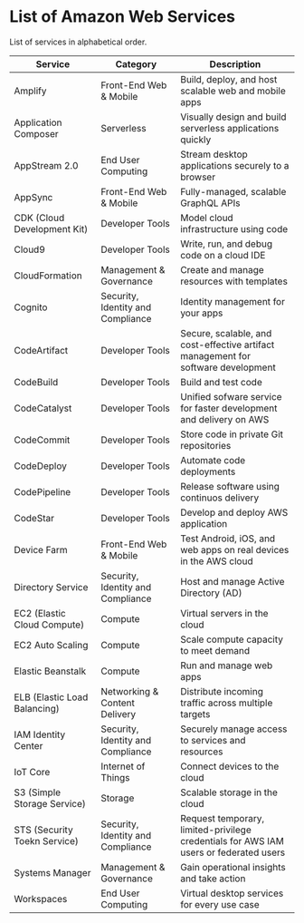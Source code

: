 # List of Amazon Web Services

List of services in alphabetical order.

| Service | Category | Description |
| - | - | - |
| Amplify | Front-End Web & Mobile | Build, deploy, and host scalable web and mobile apps |
| Application Composer | Serverless | Visually design and build serverless applications quickly |
| AppStream 2.0 | End User Computing | Stream desktop applications securely to a browser |
| AppSync | Front-End Web & Mobile | Fully-managed, scalable GraphQL APIs |
| CDK (Cloud Development Kit) | Developer Tools | Model cloud infrastructure using code |
| Cloud9 | Developer Tools | Write, run, and debug code on a cloud IDE |
| CloudFormation | Management & Governance | Create and manage resources with templates |
| Cognito | Security, Identity and Compliance | Identity management for your apps |
| CodeArtifact | Developer Tools | Secure, scalable, and cost-effective artifact management for software development |
| CodeBuild | Developer Tools | Build and test code |
| CodeCatalyst | Developer Tools | Unified sofware service for faster development and delivery on AWS |
| CodeCommit | Developer Tools | Store code in private Git repositories |
| CodeDeploy | Developer Tools | Automate code deployments |
| CodePipeline | Developer Tools | Release software using continuos delivery |
| CodeStar | Developer Tools | Develop and deploy AWS application |
| Device Farm | Front-End Web & Mobile | Test Android, iOS, and web apps on real devices in the AWS cloud |
| Directory Service | Security, Identity and Compliance | Host and manage Active Directory (AD) |
| EC2 (Elastic Cloud Compute) | Compute | Virtual servers in the cloud |
| EC2 Auto Scaling | Compute | Scale compute capacity to meet demand |
| Elastic Beanstalk | Compute | Run and manage web apps |
| ELB (Elastic Load Balancing) | Networking & Content Delivery | Distribute incoming traffic across multiple targets |
| IAM Identity Center | Security, Identity and Compliance | Securely manage access to services and resources |
| IoT Core | Internet of Things | Connect devices to the cloud |
| S3 (Simple Storage Service) | Storage | Scalable storage in the cloud |
| STS (Security Toekn Service) | Security, Identity and Compliance | Request temporary, limited-privilege credentials for AWS IAM users or federated users |
| Systems Manager | Management & Governance | Gain operational insights and take action |
| Workspaces | End User Computing | Virtual desktop services for every use case |